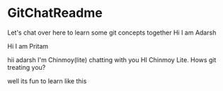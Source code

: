 # GitChatReadme
Let's chat over here to learn some git concepts together
Hi I am Adarsh

Hi I am Pritam

hii adarsh I'm Chinmoy(lite) chatting with you
HI Chinmoy Lite. Hows git treating you?

well its fun to learn like this
